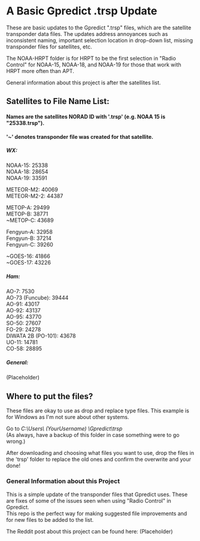 # A Basic Gpredict .trsp Update
These are basic updates to the Gpredict ".trsp" files, which are the satellite transponder data files.
The updates address annoyances such as inconsistent naming, important selection location in drop-down list, missing transponder files for satellites, etc.  

The NOAA-HRPT folder is for HRPT to be the first selection in "Radio Control" for NOAA-15, NOAA-18, and NOAA-19 for those that work with HRPT more often than APT.  

General information about this project is after the satellites list.  
  
  
  
## Satellites to File Name List:  
#### Names are the satellites NORAD ID with '.trsp' (e.g. NOAA 15 is "25338.trsp").  
#### '~' denotes transponder file was created for that satellite.
  
##### WX:  
NOAA-15: 25338  
NOAA-18: 28654  
NOAA-19: 33591   

METEOR-M2: 40069  
METEOR-M2-2: 44387   

METOP-A: 29499   
METOP-B: 38771   
~METOP-C: 43689   

Fengyun-A: 32958   
Fengyun-B: 37214   
Fengyun-C: 39260   

~GOES-16: 41866   
~GOES-17: 43226   
   

##### Ham:  
AO-7: 7530  
AO-73 (Funcube): 39444  
AO-91: 43017  
AO-92: 43137  
AO-95: 43770  
SO-50: 27607  
FO-29: 24278  
DIWATA 2B (PO-101): 43678   
UO-11: 14781  
CO-58: 28895  


##### General:  
(Placeholder)
  
  
  
## Where to put the files? 
These files are okay to use as drop and replace type files. This example is for Windows as I'm not sure about other systems.  

Go to *C:\Users\ (YourUsername) \Gpredict\trsp*  
(As always, have a backup of this folder in case something were to go wrong.)  

After downloading and choosing what files you want to use, drop the files in the 'trsp' folder to replace the old ones and confirm the overwrite and your done!


### General Information about this Project
This is a simple update of the transponder files that Gpredict uses. These are fixes of some of the issues seen when using "Radio Control" in Gpredict.  
This repo is the perfect way for making suggested file improvements and for new files to be added to the list.    

The Reddit post about this project can be found here: (Placeholder) 
